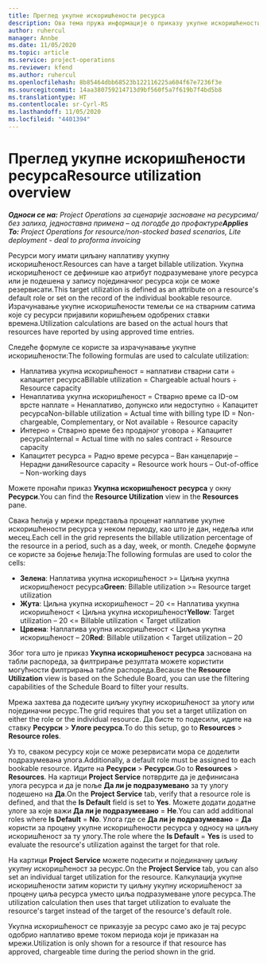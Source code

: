 ```yaml
---
title: Преглед укупне искоришћености ресурса
description: Ова тема пружа информације о приказу укупне искоришћености ресурса у услузи Project Operations.
author: ruhercul
manager: Annbe
ms.date: 11/05/2020
ms.topic: article
ms.service: project-operations
ms.reviewer: kfend
ms.author: ruhercul
ms.openlocfilehash: 8b85464dbb68523b122116225a604f67e7236f3e
ms.sourcegitcommit: 14aa380759214713d9bf560f5a7f619b7f4bd5b8
ms.translationtype: HT
ms.contentlocale: sr-Cyrl-RS
ms.lasthandoff: 11/05/2020
ms.locfileid: "4401394"
---
```

# <a name="resource-utilization-overview"></a><span data-ttu-id="cbe42-103">Преглед укупне искоришћености ресурса</span><span class="sxs-lookup"><span data-stu-id="cbe42-103">Resource utilization overview</span></span>

<span data-ttu-id="cbe42-104">_**Односи се на:** Project Operations за сценарије засноване на ресурсима/без залиха, једноставна примена – од погодбе до профактуре_</span><span class="sxs-lookup"><span data-stu-id="cbe42-104">_**Applies To:** Project Operations for resource/non-stocked based scenarios, Lite deployment - deal to proforma invoicing_</span></span>

<span data-ttu-id="cbe42-105">Ресурси могу имати циљану наплативу укупну искоришћеност.</span><span class="sxs-lookup"><span data-stu-id="cbe42-105">Resources can have a target billable utilization.</span></span> <span data-ttu-id="cbe42-106">Укупна искоришћеност се дефинише као атрибут подразумеване улоге ресурса или је подешена у запису појединачног ресурса који се може резервисати.</span><span class="sxs-lookup"><span data-stu-id="cbe42-106">This target utilization is defined as an attribute on a resource's default role or set on the record of the individual bookable resource.</span></span> <span data-ttu-id="cbe42-107">Израчунавање укупне искоришћености темељи се на стварним сатима које су ресурси пријавили коришћењем одобрених ставки времена.</span><span class="sxs-lookup"><span data-stu-id="cbe42-107">Utilization calculations are based on the actual hours that resources have reported by using approved time entries.</span></span>

<span data-ttu-id="cbe42-108">Следеће формуле се користе за израчунавање укупне искоришћености:</span><span class="sxs-lookup"><span data-stu-id="cbe42-108">The following formulas are used to calculate utilization:</span></span>

  - <span data-ttu-id="cbe42-109">Наплатива укупна искоришћеност = наплативи стварни сати ÷ капацитет ресурса</span><span class="sxs-lookup"><span data-stu-id="cbe42-109">Billable utilization = Chargeable actual hours ÷ Resource capacity</span></span>
  - <span data-ttu-id="cbe42-110">Ненаплатива укупна искоришћеност = Стварно време са ID-ом врсте наплате = Ненаплативо, допунско или недоступно ÷ Капацитет ресурса</span><span class="sxs-lookup"><span data-stu-id="cbe42-110">Non-billable utilization = Actual time with billing type ID = Non-chargeable, Complementary, or Not available ÷ Resource capacity</span></span>
  - <span data-ttu-id="cbe42-111">Интерно = Стварно време без продајног уговора ÷ Капацитет ресурса</span><span class="sxs-lookup"><span data-stu-id="cbe42-111">Internal = Actual time with no sales contract ÷ Resource capacity</span></span>
  - <span data-ttu-id="cbe42-112">Капацитет ресурса = Радно време ресурса – Ван канцеларије – Нерадни дани</span><span class="sxs-lookup"><span data-stu-id="cbe42-112">Resource capacity = Resource work hours – Out-of-office – Non-working days</span></span>

<span data-ttu-id="cbe42-113">Можете пронаћи приказ **Укупна искоришћеност ресурса** у окну **Ресурси**.</span><span class="sxs-lookup"><span data-stu-id="cbe42-113">You can find the **Resource Utilization** view in the **Resources** pane.</span></span>

<span data-ttu-id="cbe42-114">Свака ћелија у мрежи представља проценат наплативе укупне искоришћености ресурса у неком периоду, као што је дан, недеља или месец.</span><span class="sxs-lookup"><span data-stu-id="cbe42-114">Each cell in the grid represents the billable utilization percentage of the resource in a period, such as a day, week, or month.</span></span> <span data-ttu-id="cbe42-115">Следеће формуле се користе за бојење ћелија:</span><span class="sxs-lookup"><span data-stu-id="cbe42-115">The following formulas are used to color the cells:</span></span>

  - <span data-ttu-id="cbe42-116">**Зелена**: Наплатива укупна искоришћеност >= Циљна укупна искоришћеност ресурса</span><span class="sxs-lookup"><span data-stu-id="cbe42-116">**Green**: Billable utilization >= Resource target utilization</span></span>
  - <span data-ttu-id="cbe42-117">**Жута**: Циљна укупна искоришћеност – 20 <= Наплатива укупна искоришћеност < Циљна укупна искоришћеност</span><span class="sxs-lookup"><span data-stu-id="cbe42-117">**Yellow**: Target utilization – 20 <= Billable utilization < Target utilization</span></span>
  - <span data-ttu-id="cbe42-118">**Црвена**: Наплатива укупна искоришћеност < Циљна укупна искоришћеност – 20</span><span class="sxs-lookup"><span data-stu-id="cbe42-118">**Red**: Billable utilization < Target utilization – 20</span></span>

<span data-ttu-id="cbe42-119">Због тога што је приказ **Укупна искоришћеност ресурса** заснована на табли распореда, за филтрирање резултата можете користити могућности филтрирања табле распореда.</span><span class="sxs-lookup"><span data-stu-id="cbe42-119">Because the **Resource Utilization** view is based on the Schedule Board, you can use the filtering capabilities of the Schedule Board to filter your results.</span></span>

<span data-ttu-id="cbe42-120">Мрежа захтева да подесите циљну укупну искоришћеност за улогу или појединачни ресурс.</span><span class="sxs-lookup"><span data-stu-id="cbe42-120">The grid requires that you set a target utilization on either the role or the individual resource.</span></span> <span data-ttu-id="cbe42-121">Да бисте то подесили, идите на ставку **Ресурси** > **Улоге ресурса**.</span><span class="sxs-lookup"><span data-stu-id="cbe42-121">To do this setup, go to **Resources** > **Resource roles**.</span></span>

<span data-ttu-id="cbe42-122">Уз то, сваком ресурсу који се може резервисати мора се доделити подразумевана улога.</span><span class="sxs-lookup"><span data-stu-id="cbe42-122">Additionally, a default role must be assigned to each bookable resource.</span></span> <span data-ttu-id="cbe42-123">Идите на **Ресурси** > **Ресурси**.</span><span class="sxs-lookup"><span data-stu-id="cbe42-123">Go to **Resources** > **Resources**.</span></span> <span data-ttu-id="cbe42-124">На картици **Project Service** потврдите да је дефинисана улога ресурса и да је поље **Да ли је подразумевано** за ту улогу подешено на **Да**.</span><span class="sxs-lookup"><span data-stu-id="cbe42-124">On the **Project Service** tab, verify that a resource role is defined, and that the **Is Default** field is set to **Yes**.</span></span> <span data-ttu-id="cbe42-125">Можете додати додатне улоге за које важи **Да ли је подразумевано** = **Не**.</span><span class="sxs-lookup"><span data-stu-id="cbe42-125">You can add additional roles where **Is Default** = **No**.</span></span> <span data-ttu-id="cbe42-126">Улога где се **Да ли је подразумевано** = **Да** користи за процену укупне искоришћености ресурса у односу на циљну искоришћеност за ту улогу.</span><span class="sxs-lookup"><span data-stu-id="cbe42-126">The role where the **Is Default** = **Yes** is used to evaluate the resource's utilization against the target for that role.</span></span>

<span data-ttu-id="cbe42-127">На картици **Project Service** можете подесити и појединачну циљну укупну искоришћеност за ресурс.</span><span class="sxs-lookup"><span data-stu-id="cbe42-127">On the **Project Service** tab, you can also set an individual target utilization for the resource.</span></span> <span data-ttu-id="cbe42-128">Калкулација укупне искоришћености затим користи ту циљну укупну искоришћеност за процену циља ресурса уместо циља подразумеване улоге ресурса.</span><span class="sxs-lookup"><span data-stu-id="cbe42-128">The utilization calculation then uses that target utilization to evaluate the resource's target instead of the target of the resource's default role.</span></span>

<span data-ttu-id="cbe42-129">Укупна искоришћеност се приказује за ресурс само ако је тај ресурс одобрио наплативо време током периода који је приказан на мрежи.</span><span class="sxs-lookup"><span data-stu-id="cbe42-129">Utilization is only shown for a resource if that resource has approved, chargeable time during the period shown in the grid.</span></span>
